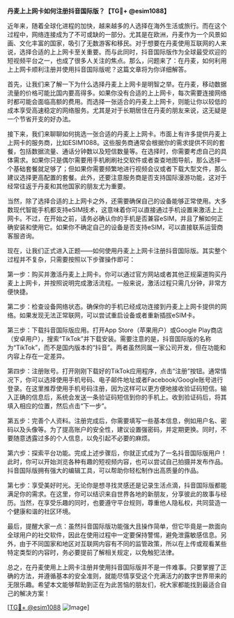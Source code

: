 **丹麦上上网卡如何注册抖音国际版？【TG💪+ @esim1088】**

近年来，随着全球化进程的加快，越来越多的人选择在海外生活或旅行。而在这个过程中，网络连接成为了不可或缺的一部分。尤其是在欧洲，丹麦作为一个风景如画、文化丰富的国家，吸引了无数游客和移民。对于想要在丹麦使用互联网的人来说，选择合适的上上网卡至关重要。而与此同时，抖音国际版作为全球最受欢迎的短视频平台之一，也成了很多人关注的焦点。那么，问题来了：在丹麦，如何利用上上网卡顺利注册并使用抖音国际版呢？这篇文章将为你详细解答。

首先，让我们来了解一下为什么选择丹麦上上网卡是明智之举。在丹麦，移动数据流量的价格可能比国内要高得多。如果你没有合适的上上网卡，每次需要连接网络时都可能会面临高额的费用。而选择一张适合的丹麦上上网卡，则能让你以较低的成本享受高速稳定的网络服务。尤其是对于长期居住在丹麦的朋友来说，这无疑是一个节省开支的好办法。

接下来，我们来聊聊如何挑选一张合适的丹麦上上网卡。市面上有许多提供丹麦上上网卡的服务商，比如ESIM1088。这些服务商通常会根据你的需求提供不同的套餐，包括数据流量、通话分钟数以及短信数量等。在选择时，你需要考虑自己的具体需求。如果你只是偶尔需要用手机刷刷社交软件或者查查地图导航，那么选择一个基础套餐就足够了；但如果你需要频繁地进行视频会议或者下载大型文件，那么建议选择更高配置的套餐。此外，还要注意服务商是否支持国际漫游功能，这对于经常往返于丹麦和其他国家的朋友尤为重要。

当然，除了选择合适的上上网卡之外，还需要确保自己的设备能够正常使用。大多数现代智能手机都支持eSIM技术，这意味着你可以直接通过手机设置来激活上上网卡。不过，在开始之前，请务必确认你的手机是否兼容eSIM，并且了解如何正确安装和使用它。如果你不确定自己的设备是否支持eSIM，可以直接联系运营商客服咨询。

现在，让我们正式进入正题——如何使用丹麦上上网卡注册抖音国际版。其实整个过程并不复杂，只需要按照以下步骤操作即可：

第一步：购买并激活丹麦上上网卡。你可以通过官方网站或者其他正规渠道购买丹麦上上网卡，并按照说明完成激活流程。一般来说，激活过程只需几分钟，非常方便快捷。

第二步：检查设备网络状态。确保你的手机已经成功连接到丹麦上上网卡提供的网络。如果发现无法正常联网，可以尝试重启设备或者重新插拔eSIM卡。

第三步：下载抖音国际版应用。打开App Store（苹果用户）或Google Play商店（安卓用户），搜索“TikTok”并下载安装。需要注意的是，抖音国际版的名称为“TikTok”，而不是国内版本的“抖音”。两者虽然同属一家公司开发，但在功能和内容上存在一定差异。

第四步：注册账号。打开刚刚下载好的TikTok应用程序，点击“注册”按钮。通常情况下，你可以选择使用手机号码、电子邮件地址或者Facebook/Google账号进行登录。在这里推荐使用手机号码注册，因为这样可以更方便地接收验证码短信。输入正确的信息后，系统会发送一条验证码短信到你的手机上。收到验证码后，将其填入相应的位置，然后点击“下一步”。

第五步：完善个人资料。注册完成后，你需要填写一些基本信息，例如用户名、密码以及头像等。为了提高账户的安全性，建议设置强密码，并定期更换。同时，不要随意透露过多的个人信息，以免引起不必要的麻烦。

第六步：探索平台功能。完成上述步骤后，你就正式成为了一名抖音国际版用户！此时，你可以开始浏览各种有趣的短视频内容，也可以尝试自己拍摄并发布作品。抖音国际版拥有强大的编辑工具，可以帮助你轻松制作出高质量的作品。

第七步：享受美好时光。无论你是想寻找灵感还是记录生活点滴，抖音国际版都能满足你的需求。在这里，你可以结识来自世界各地的新朋友，分享彼此的故事与经历。当然，在享受乐趣的同时，也要遵守平台规则，尊重他人隐私权，共同营造一个健康和谐的社区环境。

最后，提醒大家一点：虽然抖音国际版功能强大且操作简单，但它毕竟是一款面向全球用户的社交软件，因此在使用过程中一定要保持警惕，避免泄露敏感信息。另外，由于不同国家和地区对互联网内容有不同的监管政策，所以在上传或观看某些特定类型的内容时，务必要提前了解相关规定，以免触犯法律。

总之，在丹麦使用上上网卡注册并使用抖音国际版并不是一件难事。只要掌握了正确的方法，并遵循基本的安全准则，就能尽情享受这个充满活力的数字世界带来的无限乐趣。希望本文能够帮助到正在为此苦恼的朋友们，祝大家都能找到最适合自己的解决方案！

[[TG💪+ @esim1088](https://t.me/s/esim1088) ![Image](https://i.postimg.cc/4NQfJmqS/Snipaste-2025-05-13-00-14-12.png)]